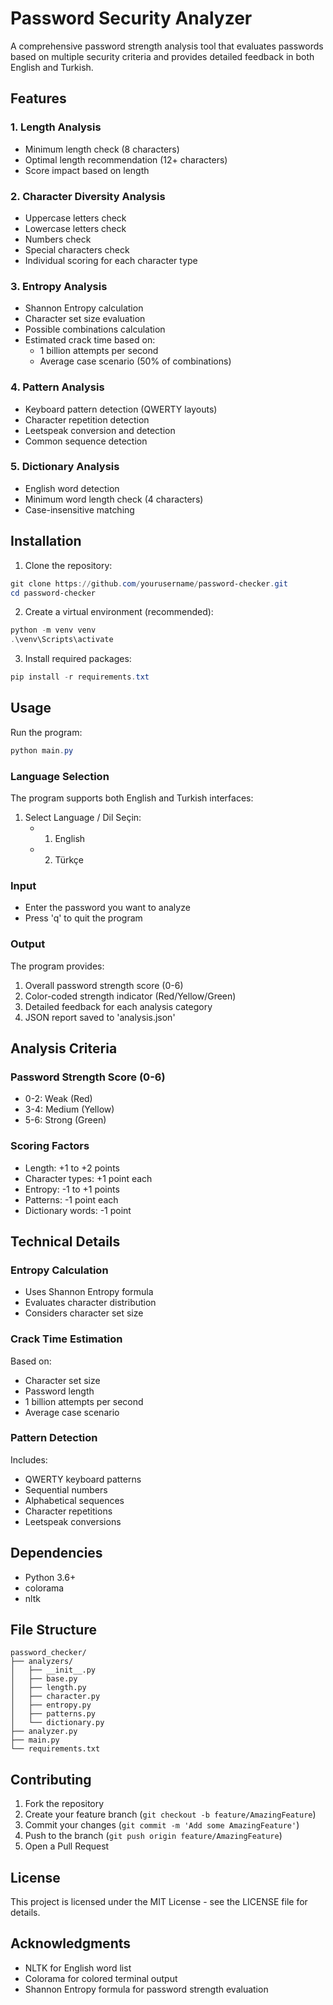 # Password Security Analyzer

A comprehensive password strength analysis tool that evaluates passwords based on multiple security criteria and provides detailed feedback in both English and Turkish.

## Features

### 1. Length Analysis
- Minimum length check (8 characters)
- Optimal length recommendation (12+ characters)
- Score impact based on length

### 2. Character Diversity Analysis
- Uppercase letters check
- Lowercase letters check
- Numbers check
- Special characters check
- Individual scoring for each character type

### 3. Entropy Analysis
- Shannon Entropy calculation
- Character set size evaluation
- Possible combinations calculation
- Estimated crack time based on:
  - 1 billion attempts per second
  - Average case scenario (50% of combinations)

### 4. Pattern Analysis
- Keyboard pattern detection (QWERTY layouts)
- Character repetition detection
- Leetspeak conversion and detection
- Common sequence detection

### 5. Dictionary Analysis
- English word detection
- Minimum word length check (4 characters)
- Case-insensitive matching

## Installation

1. Clone the repository:
```powershell
git clone https://github.com/yourusername/password-checker.git
cd password-checker
```

2. Create a virtual environment (recommended):
```powershell
python -m venv venv
.\venv\Scripts\activate
```

3. Install required packages:
```powershell
pip install -r requirements.txt
```

## Usage

Run the program:
```powershell
python main.py
```

### Language Selection
The program supports both English and Turkish interfaces:
1. Select Language / Dil Seçin:
   - 1. English
   - 2. Türkçe

### Input
- Enter the password you want to analyze
- Press 'q' to quit the program

### Output
The program provides:
1. Overall password strength score (0-6)
2. Color-coded strength indicator (Red/Yellow/Green)
3. Detailed feedback for each analysis category
4. JSON report saved to 'analysis.json'

## Analysis Criteria

### Password Strength Score (0-6)
- 0-2: Weak (Red)
- 3-4: Medium (Yellow)
- 5-6: Strong (Green)

### Scoring Factors
- Length: +1 to +2 points
- Character types: +1 point each
- Entropy: -1 to +1 points
- Patterns: -1 point each
- Dictionary words: -1 point

## Technical Details

### Entropy Calculation
- Uses Shannon Entropy formula
- Evaluates character distribution
- Considers character set size

### Crack Time Estimation
Based on:
- Character set size
- Password length
- 1 billion attempts per second
- Average case scenario

### Pattern Detection
Includes:
- QWERTY keyboard patterns
- Sequential numbers
- Alphabetical sequences
- Character repetitions
- Leetspeak conversions

## Dependencies

- Python 3.6+
- colorama
- nltk

## File Structure

```
password_checker/
├── analyzers/
│   ├── __init__.py
│   ├── base.py
│   ├── length.py
│   ├── character.py
│   ├── entropy.py
│   ├── patterns.py
│   └── dictionary.py
├── analyzer.py
├── main.py
└── requirements.txt
```

## Contributing

1. Fork the repository
2. Create your feature branch (`git checkout -b feature/AmazingFeature`)
3. Commit your changes (`git commit -m 'Add some AmazingFeature'`)
4. Push to the branch (`git push origin feature/AmazingFeature`)
5. Open a Pull Request

## License

This project is licensed under the MIT License - see the LICENSE file for details.

## Acknowledgments

- NLTK for English word list
- Colorama for colored terminal output
- Shannon Entropy formula for password strength evaluation 